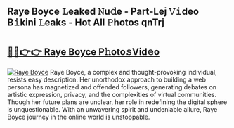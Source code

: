 ## Raye Boyce 𝙻eaked 𝙽u𝚍e - Part-Lej 𝚅𝚒deo B𝚒kini 𝙻eaks - Hot All 𝙿hotos qnTrj

# <h2><a href="http://ld3wgr.urlbe.top/?page=Raye+Boyce">🔗🔗👉👉 Raye Boyce P𝚑oto𝚜Vid𝚎o</a></h2>

[![Raye Boyce](https://i.imgur.com/eBuTRDB.gif)](http://ld3wgr.urlbe.top/?page=Raye+Boyce)
Raye Boyce, a complex and thought-provoking individual, resists easy description. Her unorthodox approach to building a web persona has magnetized and offended followers, generating debates on artistic expression, privacy, and the complexities of virtual communities. Though her future plans are unclear, her role in redefining the digital sphere is unquestionable. With an unwavering spirit and undeniable allure, Raye Boyce journey in the online world is unstoppable.

